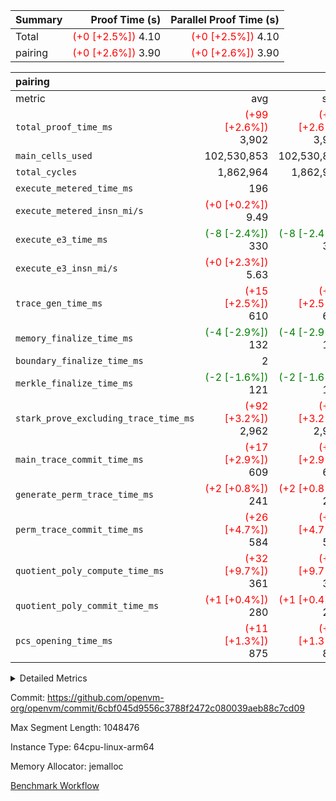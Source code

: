 | Summary | Proof Time (s) | Parallel Proof Time (s) |
|:---|---:|---:|
| Total | <span style='color: red'>(+0 [+2.5%])</span> 4.10 | <span style='color: red'>(+0 [+2.5%])</span> 4.10 |
| pairing | <span style='color: red'>(+0 [+2.6%])</span> 3.90 | <span style='color: red'>(+0 [+2.6%])</span> 3.90 |


| pairing |||||
|:---|---:|---:|---:|---:|
|metric|avg|sum|max|min|
| `total_proof_time_ms ` | <span style='color: red'>(+99 [+2.6%])</span> 3,902 | <span style='color: red'>(+99 [+2.6%])</span> 3,902 | <span style='color: red'>(+99 [+2.6%])</span> 3,902 | <span style='color: red'>(+99 [+2.6%])</span> 3,902 |
| `main_cells_used     ` |  102,530,853 |  102,530,853 |  102,530,853 |  102,530,853 |
| `total_cycles        ` |  1,862,964 |  1,862,964 |  1,862,964 |  1,862,964 |
| `execute_metered_time_ms` |  196 | -          | -          | -          |
| `execute_metered_insn_mi/s` | <span style='color: red'>(+0 [+0.2%])</span> 9.49 | -          | <span style='color: red'>(+0 [+0.2%])</span> 9.49 | <span style='color: red'>(+0 [+0.2%])</span> 9.49 |
| `execute_e3_time_ms  ` | <span style='color: green'>(-8 [-2.4%])</span> 330 | <span style='color: green'>(-8 [-2.4%])</span> 330 | <span style='color: green'>(-8 [-2.4%])</span> 330 | <span style='color: green'>(-8 [-2.4%])</span> 330 |
| `execute_e3_insn_mi/s` | <span style='color: red'>(+0 [+2.3%])</span> 5.63 | -          | <span style='color: red'>(+0 [+2.3%])</span> 5.63 | <span style='color: red'>(+0 [+2.3%])</span> 5.63 |
| `trace_gen_time_ms   ` | <span style='color: red'>(+15 [+2.5%])</span> 610 | <span style='color: red'>(+15 [+2.5%])</span> 610 | <span style='color: red'>(+15 [+2.5%])</span> 610 | <span style='color: red'>(+15 [+2.5%])</span> 610 |
| `memory_finalize_time_ms` | <span style='color: green'>(-4 [-2.9%])</span> 132 | <span style='color: green'>(-4 [-2.9%])</span> 132 | <span style='color: green'>(-4 [-2.9%])</span> 132 | <span style='color: green'>(-4 [-2.9%])</span> 132 |
| `boundary_finalize_time_ms` |  2 |  2 |  2 |  2 |
| `merkle_finalize_time_ms` | <span style='color: green'>(-2 [-1.6%])</span> 121 | <span style='color: green'>(-2 [-1.6%])</span> 121 | <span style='color: green'>(-2 [-1.6%])</span> 121 | <span style='color: green'>(-2 [-1.6%])</span> 121 |
| `stark_prove_excluding_trace_time_ms` | <span style='color: red'>(+92 [+3.2%])</span> 2,962 | <span style='color: red'>(+92 [+3.2%])</span> 2,962 | <span style='color: red'>(+92 [+3.2%])</span> 2,962 | <span style='color: red'>(+92 [+3.2%])</span> 2,962 |
| `main_trace_commit_time_ms` | <span style='color: red'>(+17 [+2.9%])</span> 609 | <span style='color: red'>(+17 [+2.9%])</span> 609 | <span style='color: red'>(+17 [+2.9%])</span> 609 | <span style='color: red'>(+17 [+2.9%])</span> 609 |
| `generate_perm_trace_time_ms` | <span style='color: red'>(+2 [+0.8%])</span> 241 | <span style='color: red'>(+2 [+0.8%])</span> 241 | <span style='color: red'>(+2 [+0.8%])</span> 241 | <span style='color: red'>(+2 [+0.8%])</span> 241 |
| `perm_trace_commit_time_ms` | <span style='color: red'>(+26 [+4.7%])</span> 584 | <span style='color: red'>(+26 [+4.7%])</span> 584 | <span style='color: red'>(+26 [+4.7%])</span> 584 | <span style='color: red'>(+26 [+4.7%])</span> 584 |
| `quotient_poly_compute_time_ms` | <span style='color: red'>(+32 [+9.7%])</span> 361 | <span style='color: red'>(+32 [+9.7%])</span> 361 | <span style='color: red'>(+32 [+9.7%])</span> 361 | <span style='color: red'>(+32 [+9.7%])</span> 361 |
| `quotient_poly_commit_time_ms` | <span style='color: red'>(+1 [+0.4%])</span> 280 | <span style='color: red'>(+1 [+0.4%])</span> 280 | <span style='color: red'>(+1 [+0.4%])</span> 280 | <span style='color: red'>(+1 [+0.4%])</span> 280 |
| `pcs_opening_time_ms ` | <span style='color: red'>(+11 [+1.3%])</span> 875 | <span style='color: red'>(+11 [+1.3%])</span> 875 | <span style='color: red'>(+11 [+1.3%])</span> 875 | <span style='color: red'>(+11 [+1.3%])</span> 875 |



<details>
<summary>Detailed Metrics</summary>

|  | keygen_time_ms | commit_exe_time_ms | app proof_time_ms |
| --- | --- | --- |
|  | 1,074 | 11 | 8,557 | 

| group | num_segments | memory_to_vec_partition_time_ms | insns | fri.log_blowup | execute_segment_time_ms | execute_metered_time_ms | execute_metered_insn_mi/s |
| --- | --- | --- | --- | --- | --- | --- | --- |
| pairing | 1 | 23 | 1,862,965 | 1 | 7,824 | 196 | 9.49 | 

| group | air_name | quotient_deg | interactions | constraints |
| --- | --- | --- | --- | --- |
| pairing | AccessAdapterAir<16> | 2 | 5 | 12 | 
| pairing | AccessAdapterAir<2> | 2 | 5 | 12 | 
| pairing | AccessAdapterAir<32> | 2 | 5 | 12 | 
| pairing | AccessAdapterAir<4> | 2 | 5 | 12 | 
| pairing | AccessAdapterAir<8> | 2 | 5 | 12 | 
| pairing | BitwiseOperationLookupAir<8> | 2 | 2 | 4 | 
| pairing | KeccakVmAir | 2 | 321 | 4,513 | 
| pairing | MemoryMerkleAir<8> | 2 | 4 | 39 | 
| pairing | PersistentBoundaryAir<8> | 2 | 3 | 7 | 
| pairing | PhantomAir | 2 | 3 | 5 | 
| pairing | Poseidon2PeripheryAir<BabyBearParameters>, 1> | 2 | 1 | 286 | 
| pairing | ProgramAir | 1 | 1 | 4 | 
| pairing | RangeTupleCheckerAir<2> | 1 | 1 | 4 | 
| pairing | Rv32HintStoreAir | 2 | 18 | 28 | 
| pairing | VariableRangeCheckerAir | 1 | 1 | 4 | 
| pairing | VmAirWrapper<Rv32BaseAluAdapterAir, BaseAluCoreAir<4, 8> | 2 | 20 | 37 | 
| pairing | VmAirWrapper<Rv32BaseAluAdapterAir, LessThanCoreAir<4, 8> | 2 | 18 | 40 | 
| pairing | VmAirWrapper<Rv32BaseAluAdapterAir, ShiftCoreAir<4, 8> | 2 | 24 | 91 | 
| pairing | VmAirWrapper<Rv32BranchAdapterAir, BranchEqualCoreAir<4> | 2 | 11 | 20 | 
| pairing | VmAirWrapper<Rv32BranchAdapterAir, BranchLessThanCoreAir<4, 8> | 2 | 13 | 35 | 
| pairing | VmAirWrapper<Rv32CondRdWriteAdapterAir, Rv32JalLuiCoreAir> | 2 | 10 | 18 | 
| pairing | VmAirWrapper<Rv32IsEqualModAdapterAir<2, 1, 32, 32>, ModularIsEqualCoreAir<32, 4, 8> | 2 | 25 | 225 | 
| pairing | VmAirWrapper<Rv32JalrAdapterAir, Rv32JalrCoreAir> | 2 | 16 | 20 | 
| pairing | VmAirWrapper<Rv32LoadStoreAdapterAir, LoadSignExtendCoreAir<4, 8> | 2 | 18 | 33 | 
| pairing | VmAirWrapper<Rv32LoadStoreAdapterAir, LoadStoreCoreAir<4> | 2 | 17 | 40 | 
| pairing | VmAirWrapper<Rv32MultAdapterAir, DivRemCoreAir<4, 8> | 2 | 25 | 84 | 
| pairing | VmAirWrapper<Rv32MultAdapterAir, MulHCoreAir<4, 8> | 2 | 24 | 31 | 
| pairing | VmAirWrapper<Rv32MultAdapterAir, MultiplicationCoreAir<4, 8> | 2 | 19 | 19 | 
| pairing | VmAirWrapper<Rv32RdWriteAdapterAir, Rv32AuipcCoreAir> | 2 | 12 | 14 | 
| pairing | VmAirWrapper<Rv32VecHeapAdapterAir<1, 2, 2, 32, 32>, FieldExpressionCoreAir> | 2 | 415 | 480 | 
| pairing | VmAirWrapper<Rv32VecHeapAdapterAir<2, 1, 1, 32, 32>, FieldExpressionCoreAir> | 2 | 158 | 190 | 
| pairing | VmAirWrapper<Rv32VecHeapAdapterAir<2, 2, 2, 32, 32>, FieldExpressionCoreAir> | 2 | 428 | 457 | 
| pairing | VmConnectorAir | 2 | 5 | 11 | 

| group | air_name | segment | rows | prep_cols | perm_cols | main_cols | cells |
| --- | --- | --- | --- | --- | --- | --- | --- |
| pairing | AccessAdapterAir<16> | 0 | 262,144 |  | 16 | 25 | 10,747,904 | 
| pairing | AccessAdapterAir<32> | 0 | 131,072 |  | 16 | 41 | 7,471,104 | 
| pairing | AccessAdapterAir<8> | 0 | 524,288 |  | 16 | 17 | 17,301,504 | 
| pairing | BitwiseOperationLookupAir<8> | 0 | 65,536 | 3 | 8 | 2 | 655,360 | 
| pairing | MemoryMerkleAir<8> | 0 | 32,768 |  | 16 | 32 | 1,572,864 | 
| pairing | PersistentBoundaryAir<8> | 0 | 32,768 |  | 12 | 20 | 1,048,576 | 
| pairing | PhantomAir | 0 | 1 |  | 12 | 6 | 18 | 
| pairing | Poseidon2PeripheryAir<BabyBearParameters>, 1> | 0 | 32,768 |  | 8 | 300 | 10,092,544 | 
| pairing | ProgramAir | 0 | 32,768 |  | 8 | 10 | 589,824 | 
| pairing | RangeTupleCheckerAir<2> | 0 | 524,288 | 2 | 8 | 1 | 4,718,592 | 
| pairing | Rv32HintStoreAir | 0 | 256 |  | 44 | 32 | 19,456 | 
| pairing | VariableRangeCheckerAir | 0 | 262,144 | 2 | 8 | 1 | 2,359,296 | 
| pairing | VmAirWrapper<Rv32BaseAluAdapterAir, BaseAluCoreAir<4, 8> | 0 | 1,048,576 |  | 52 | 36 | 92,274,688 | 
| pairing | VmAirWrapper<Rv32BaseAluAdapterAir, LessThanCoreAir<4, 8> | 0 | 65,536 |  | 40 | 37 | 5,046,272 | 
| pairing | VmAirWrapper<Rv32BaseAluAdapterAir, ShiftCoreAir<4, 8> | 0 | 2,048 |  | 52 | 53 | 215,040 | 
| pairing | VmAirWrapper<Rv32BranchAdapterAir, BranchEqualCoreAir<4> | 0 | 262,144 |  | 28 | 26 | 14,155,776 | 
| pairing | VmAirWrapper<Rv32BranchAdapterAir, BranchLessThanCoreAir<4, 8> | 0 | 131,072 |  | 32 | 32 | 8,388,608 | 
| pairing | VmAirWrapper<Rv32CondRdWriteAdapterAir, Rv32JalLuiCoreAir> | 0 | 8,192 |  | 28 | 18 | 376,832 | 
| pairing | VmAirWrapper<Rv32IsEqualModAdapterAir<2, 1, 32, 32>, ModularIsEqualCoreAir<32, 4, 8> | 0 | 32 |  | 56 | 166 | 7,104 | 
| pairing | VmAirWrapper<Rv32JalrAdapterAir, Rv32JalrCoreAir> | 0 | 65,536 |  | 36 | 28 | 4,194,304 | 
| pairing | VmAirWrapper<Rv32LoadStoreAdapterAir, LoadStoreCoreAir<4> | 0 | 1,048,576 |  | 52 | 41 | 97,517,568 | 
| pairing | VmAirWrapper<Rv32MultAdapterAir, MulHCoreAir<4, 8> | 0 | 256 |  | 72 | 39 | 28,416 | 
| pairing | VmAirWrapper<Rv32MultAdapterAir, MultiplicationCoreAir<4, 8> | 0 | 512 |  | 52 | 31 | 42,496 | 
| pairing | VmAirWrapper<Rv32RdWriteAdapterAir, Rv32AuipcCoreAir> | 0 | 32,768 |  | 28 | 20 | 1,572,864 | 
| pairing | VmAirWrapper<Rv32VecHeapAdapterAir<2, 1, 1, 32, 32>, FieldExpressionCoreAir> | 0 | 1,024 |  | 320 | 263 | 596,992 | 
| pairing | VmAirWrapper<Rv32VecHeapAdapterAir<2, 2, 2, 32, 32>, FieldExpressionCoreAir> | 0 | 16,384 |  | 604 | 497 | 18,038,784 | 
| pairing | VmConnectorAir | 0 | 2 | 1 | 16 | 5 | 42 | 

| group | segment | trace_gen_time_ms | total_proof_time_ms | total_cycles | total_cells | stark_prove_excluding_trace_time_ms | quotient_poly_compute_time_ms | quotient_poly_commit_time_ms | prove_segment_time_ms | perm_trace_commit_time_ms | pcs_opening_time_ms | merkle_finalize_time_ms | memory_to_vec_partition_time_ms | memory_finalize_time_ms | main_trace_commit_time_ms | main_cells_used | insns | generate_perm_trace_time_ms | execute_e3_time_ms | execute_e3_insn_mi/s | boundary_finalize_time_ms |
| --- | --- | --- | --- | --- | --- | --- | --- | --- | --- | --- | --- | --- | --- | --- | --- | --- | --- | --- | --- | --- | --- |
| pairing | 0 | 610 | 3,902 | 1,862,964 | 304,931,516 | 2,962 | 361 | 280 | 3,466 | 584 | 875 | 121 | 25 | 132 | 609 | 102,530,853 | 1,862,965 | 241 | 330 | 5.63 | 2 | 

| group | segment | trace_height_constraint | weighted_sum | threshold |
| --- | --- | --- | --- | --- |
| pairing | 0 | 0 | 5,382,342 | 2,013,265,921 | 
| pairing | 0 | 1 | 18,152,512 | 2,013,265,921 | 
| pairing | 0 | 2 | 2,691,171 | 2,013,265,921 | 
| pairing | 0 | 3 | 25,000,068 | 2,013,265,921 | 
| pairing | 0 | 4 | 131,072 | 2,013,265,921 | 
| pairing | 0 | 5 | 65,536 | 2,013,265,921 | 
| pairing | 0 | 6 | 6,016,192 | 2,013,265,921 | 
| pairing | 0 | 7 | 4,096 | 2,013,265,921 | 
| pairing | 0 | 8 | 58,426,029 | 2,013,265,921 | 

</details>


Commit: https://github.com/openvm-org/openvm/commit/6cbf045d9556c3788f2472c080039aeb88c7cd09

Max Segment Length: 1048476

Instance Type: 64cpu-linux-arm64

Memory Allocator: jemalloc

[Benchmark Workflow](https://github.com/openvm-org/openvm/actions/runs/16351207435)
